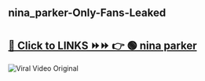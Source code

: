 
 ## nina_parker-Only-Fans-Leaked

# <h2><a href="https://clipsfans.com/nina_parker&ref=git">🔗 Click to LINKS ⏩⏩ 👉 🟢 nina parker </a></h2>

<a href="https://clipsfans.com/nina_parker&ref=git" rel="nofollow" data-target="animated-image.originalLink"><img src="https://i.ibb.co.com/xMMVF88/686577567.gif" alt="Viral Video Original" style="max-width: 100%; display: inline-block;" data-target="animated-image.originalImage"></a>

